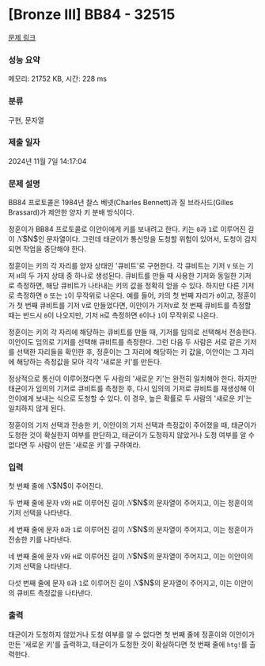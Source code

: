 # [Bronze III] BB84 - 32515 

[문제 링크](https://www.acmicpc.net/problem/32515) 

### 성능 요약

메모리: 21752 KB, 시간: 228 ms

### 분류

구현, 문자열

### 제출 일자

2024년 11월 7일 14:17:04

### 문제 설명

<p>BB84 프로토콜은 1984년 찰스 베넷(Charles Bennett)과 질 브라사드(Gilles Brassard)가 제안한 양자 키 분배 방식이다.</p>

<p>정훈이가 BB84 프로토콜로 이안이에게 키를 보내려고 한다. 키는 <code>0</code>과 <code>1</code>로 이루어진 길이 <mjx-container class="MathJax" jax="CHTML" style="font-size: 109%; position: relative;"><mjx-math class="MJX-TEX" aria-hidden="true"><mjx-mi class="mjx-i"><mjx-c class="mjx-c1D441 TEX-I"></mjx-c></mjx-mi></mjx-math><mjx-assistive-mml unselectable="on" display="inline"><math xmlns="http://www.w3.org/1998/Math/MathML"><mi>N</mi></math></mjx-assistive-mml><span aria-hidden="true" class="no-mathjax mjx-copytext">$N$</span></mjx-container>인 문자열이다. 그런데 태균이가 통신망을 도청할 위험이 있어서, 도청이 감지되면 작업을 중단해야 한다.</p>

<p>정훈이는 키의 각 자리를 양자 상태인 '큐비트'로 구현한다. 각 큐비트는 기저 <code>V</code> 또는 기저 <code>H</code>의 두 가지 상태 중 하나로 생성된다. 큐비트를 만들 때 사용한 기저와 동일한 기저로 측정하면, 해당 큐비트가 나타내는 키의 값을 정확히 얻을 수 있다. 하지만 다른 기저로 측정하면 <code>0</code> 또는 <code>1</code>이 무작위로 나온다. 예를 들어, 키의 첫 번째 자리가 <code>0</code>이고, 정훈이가 첫 번째 큐비트를 기저 <code>V</code>로 만들었다면, 이안이가 기저<code>V</code>로 첫 번째 큐비트를 측정할 때는 반드시 <code>0</code>이 나오지만, 기저 <code>H</code>로 측정하면 <code>0</code>이나 <code>1</code>이 무작위로 나온다.</p>

<p>정훈이는 키의 각 자리에 해당하는 큐비트를 만들 때, 기저를 임의로 선택해서 전송한다. 이안이도 임의로 기저를 선택해 큐비트를 측정한다. 그런 다음 두 사람은 서로 같은 기저를 선택한 자리들을 확인한 후, 정훈이는 그 자리에 해당하는 키 값을, 이안이는 그 자리에 해당하는 측정값을 모아 각각 '새로운 키'를 만든다.</p>

<p>정상적으로 통신이 이루어졌다면 두 사람의 '새로운 키'는 완전히 일치해야 한다. 하지만 태균이가 임의의 기저로 큐비트를 측정한 후, 다시 임의의 기저로 큐비트를 재생성해 이안이에게 보내는 식으로 도청할 수 있다. 이 경우, 높은 확률로 두 사람의 '새로운 키'는 일치하지 않게 된다.</p>

<p>정훈이의 기저 선택과 전송한 키, 이안이의 기저 선택과 측정값이 주어졌을 때, 태균이가 도청한 것이 확실한지 여부를 판단하고, 태균이가 도청하지 않았거나 도청 여부를 알 수 없다면 두 사람이 만든 '새로운 키'를 구하여라.</p>

### 입력 

 <p>첫 번째 줄에 <mjx-container class="MathJax" jax="CHTML" style="font-size: 109%; position: relative;"><mjx-math class="MJX-TEX" aria-hidden="true"><mjx-mi class="mjx-i"><mjx-c class="mjx-c1D441 TEX-I"></mjx-c></mjx-mi></mjx-math><mjx-assistive-mml unselectable="on" display="inline"><math xmlns="http://www.w3.org/1998/Math/MathML"><mi>N</mi></math></mjx-assistive-mml><span aria-hidden="true" class="no-mathjax mjx-copytext">$N$</span></mjx-container>이 주어진다.</p>

<p>두 번째 줄에 문자 <code>V</code>와 <code>H</code>로 이루어진 길이 <mjx-container class="MathJax" jax="CHTML" style="font-size: 109%; position: relative;"><mjx-math class="MJX-TEX" aria-hidden="true"><mjx-mi class="mjx-i"><mjx-c class="mjx-c1D441 TEX-I"></mjx-c></mjx-mi></mjx-math><mjx-assistive-mml unselectable="on" display="inline"><math xmlns="http://www.w3.org/1998/Math/MathML"><mi>N</mi></math></mjx-assistive-mml><span aria-hidden="true" class="no-mathjax mjx-copytext">$N$</span></mjx-container>의 문자열이 주어지고, 이는 정훈이의 기저 선택을 나타낸다.</p>

<p>세 번째 줄에 문자 <code>0</code>과 <code>1</code>로 이루어진 길이 <mjx-container class="MathJax" jax="CHTML" style="font-size: 109%; position: relative;"><mjx-math class="MJX-TEX" aria-hidden="true"><mjx-mi class="mjx-i"><mjx-c class="mjx-c1D441 TEX-I"></mjx-c></mjx-mi></mjx-math><mjx-assistive-mml unselectable="on" display="inline"><math xmlns="http://www.w3.org/1998/Math/MathML"><mi>N</mi></math></mjx-assistive-mml><span aria-hidden="true" class="no-mathjax mjx-copytext">$N$</span></mjx-container>의 문자열이 주어지고, 이는 정훈이가 전송한 키를 나타낸다.</p>

<p>네 번째 줄에 문자 <code>V</code>와 <code>H</code>로 이루어진 길이 <mjx-container class="MathJax" jax="CHTML" style="font-size: 109%; position: relative;"><mjx-math class="MJX-TEX" aria-hidden="true"><mjx-mi class="mjx-i"><mjx-c class="mjx-c1D441 TEX-I"></mjx-c></mjx-mi></mjx-math><mjx-assistive-mml unselectable="on" display="inline"><math xmlns="http://www.w3.org/1998/Math/MathML"><mi>N</mi></math></mjx-assistive-mml><span aria-hidden="true" class="no-mathjax mjx-copytext">$N$</span></mjx-container>의 문자열이 주어지고, 이는 이안이의 기저 선택을 나타낸다.</p>

<p>다섯 번째 줄에 문자 <code>0</code>과 <code>1</code>로 이루어진 길이 <mjx-container class="MathJax" jax="CHTML" style="font-size: 109%; position: relative;"><mjx-math class="MJX-TEX" aria-hidden="true"><mjx-mi class="mjx-i"><mjx-c class="mjx-c1D441 TEX-I"></mjx-c></mjx-mi></mjx-math><mjx-assistive-mml unselectable="on" display="inline"><math xmlns="http://www.w3.org/1998/Math/MathML"><mi>N</mi></math></mjx-assistive-mml><span aria-hidden="true" class="no-mathjax mjx-copytext">$N$</span></mjx-container>의 문자열이 주어지고, 이는 이안이의 큐비트 측정값을 나타낸다.</p>

### 출력 

 <p>태균이가 도청하지 않았거나 도청 여부를 알 수 없다면 첫 번째 줄에 정훈이와 이안이가 만든 '새로운 키'를 출력하고, 태균이가 도청한 것이 확실하다면 첫 번째 줄에 <code>htg!</code>를 출력한다.</p>


